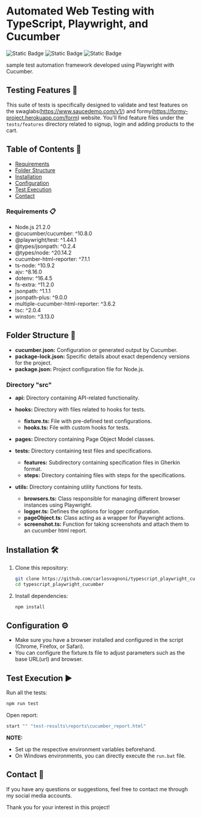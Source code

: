 # Automated Web Testing with TypeScript, Playwright, and Cucumber
![Static Badge](https://img.shields.io/badge/TypeScript-logo?style=for-the-badge&logo=typescript&logoColor=white&labelColor=rgb(49%2C%20120%2C%20198)&color=rgb(22%2C%2027%2C%2034))
![Static Badge](https://img.shields.io/badge/Playwright-logo?style=for-the-badge&logo=playwright&logoColor=rgb(214%2C%2083%2C%2072)&labelColor=rgb(46%2C%20173%2C%2051)&color=rgb(22%2C%2027%2C%2034))
![Static Badge](https://img.shields.io/badge/Cucumber-logo?style=for-the-badge&logo=cucumber&logoColor=black&labelColor=rgb(35%2C%20217%2C%20108)&color=rgb(22%2C%2027%2C%2034))

sample test automation framework developed using Playwright with Cucumber.

## Testing Features 🧪

This suite of tests is specifically designed to validate and test features on the swaglabs(https://www.saucedemo.com/v1/) and formy(https://formy-project.herokuapp.com/form) website. You'll find feature files under the `tests/features` directory related to signup, login and adding products to the cart.


## Table of Contents 📑
- [Requirements](#requirements)
- [Folder Structure](#folder-structure)
- [Installation](#installation)
- [Configuration](#configuration)
- [Test Execution](#test-execution)
- [Contact](#contact)

### <a id="requirements">Requirements 📋</a>

- Node.js 21.2.0
- @cucumber/cucumber: ^10.8.0
- @playwright/test: ^1.44.1
- @types/jsonpath: ^0.2.4
- @types/node: ^20.14.2
- cucumber-html-reporter: ^7.1.1
- ts-node: ^10.9.2
- ajv: ^8.16.0
- dotenv: ^16.4.5
- fs-extra: ^11.2.0
- jsonpath: ^1.1.1
- jsonpath-plus: ^9.0.0
- multiple-cucumber-html-reporter: ^3.6.2
- tsc: ^2.0.4
- winston: ^3.13.0

## <a id="folder-structure">Folder Structure 📂</a>

- **cucumber.json:** Configuration or generated output by Cucumber.
- **package-lock.json:** Specific details about exact dependency versions for the project.
- **package.json:** Project configuration file for Node.js.

### Directory "src"
- **api:** Directory containing API-related functionality.
- **hooks:** Directory with files related to hooks for tests.
  - **fixture.ts:** File with pre-defined test configurations.
  - **hooks.ts:** File with custom hooks for tests.

- **pages:** Directory containing Page Object Model classes.

- **tests:** Directory containing test files and specifications.
  - **features:** Subdirectory containing specification files in Gherkin format.
  - **steps:** Directory containing files with steps for the specifications.

- **utils:** Directory containing utility functions for tests.
  - **browsers.ts:** Class responsible for managing different browser instances using Playwright.
  - **logger.ts:** Defines the options for logger configuration.
  - **pageObject.ts:** Class acting as a wrapper for Playwright actions.
  - **screenshot.ts:** Function for taking screenshots and attach them to an cucumber html report.

## <a id="installation">Installation 🛠️</a>

1. Clone this repository:

    ```bash
    git clone https://github.com/carlosvagnoni/typescript_playwright_cucumber.git
    cd typescript_playwright_cucumber
    ```

2. Install dependencies:

    ```bash
    npm install
    ```

## <a id="configuration">Configuration ⚙️</a>

- Make sure you have a browser installed and configured in the script (Chrome, Firefox, or Safari).
- You can configure the fixture.ts file to adjust parameters such as the base URL(url) and browser.

## <a id="test-execution">Test Execution ▶️</a>

Run all the tests:

```bash
npm run test
```

Open report:

```bash
start "" "test-results\reports\cucumber_report.html"
```

**NOTE:**

- Set up the respective environment variables beforehand.
- On Windows environments, you can directly execute the `run.bat` file.

## <a id="contact">Contact 📧</a>

If you have any questions or suggestions, feel free to contact me through my social media accounts.

Thank you for your interest in this project!
